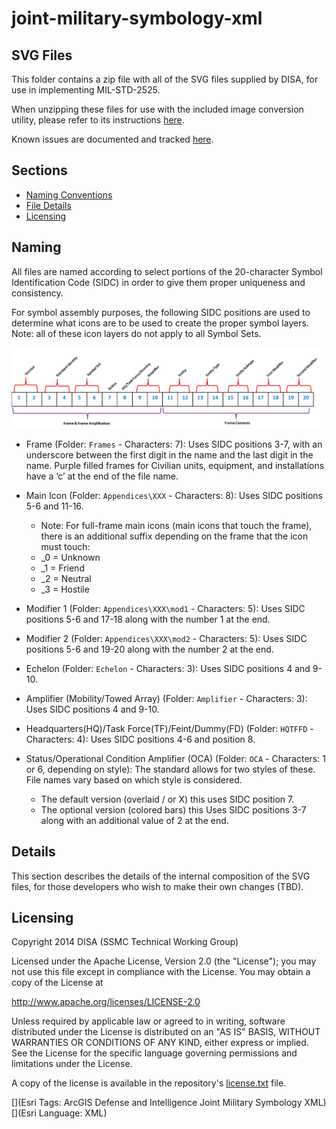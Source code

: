 # joint-military-symbology-xml

## SVG Files

This folder contains a zip file with all of the SVG files supplied by DISA, for use in implementing MIL-STD-2525.

When unzipping these files for use with the included image conversion utility, please refer to its instructions [here](../source/utilities/image-conversion-utilities/README.md).

Known issues are documented and tracked [here](KNOWN_ISSUES.md).

## Sections

- [Naming Conventions](#naming)
- [File Details](#details)
- [Licensing](#licensing)

## Naming

All files are named according to select portions of the 20-character Symbol Identification Code (SIDC) in order to give them proper uniqueness and consistency.

For symbol assembly purposes, the following SIDC positions are used to determine what icons are to be used to create the proper symbol layers. Note: all of these icon layers do not apply to all Symbol Sets.

![Image of SIDC](sidc.png)

- Frame (Folder: `Frames` - Characters: 7): Uses SIDC positions 3-7, with an underscore between the first digit in the name and the last digit in the name. Purple filled frames for Civilian units, equipment, and installations have a ‘c’ at the end of the file name.

- Main Icon (Folder: `Appendices\XXX` - Characters: 8): Uses SIDC positions 5-6 and 11-16.

  - Note: For full-frame main icons (main icons that touch the frame), there is an additional suffix depending on the frame that the icon must touch:
  - \_0 = Unknown
  - \_1 = Friend
  - \_2 = Neutral
  - \_3 = Hostile

- Modifier 1 (Folder: `Appendices\XXX\mod1` - Characters: 5): Uses SIDC positions 5-6 and 17-18 along with the number 1 at the end.

- Modifier 2 (Folder: `Appendices\XXX\mod2` - Characters: 5): Uses SIDC positions 5-6 and 19-20 along with the number 2 at the end.

- Echelon (Folder: `Echelon` - Characters: 3): Uses SIDC positions 4 and 9-10.

- Amplifier (Mobility/Towed Array) (Folder: `Amplifier` - Characters: 3): Uses SIDC positions 4 and 9-10.

- Headquarters(HQ)/Task Force(TF)/Feint/Dummy(FD) (Folder: `HQTFFD` - Characters: 4): Uses SIDC positions 4-6 and position 8.

- Status/Operational Condition Amplifier (OCA) (Folder: `OCA` - Characters: 1 or 6, depending on style): The standard allows for two styles of these. File names vary based on which style is considered.
  - The default version (overlaid / or X) this uses SIDC position 7.
  - The optional version (colored bars) this Uses SIDC positions 3-7 along with an additional value of 2 at the end.

## Details

This section describes the details of the internal composition of the SVG files, for those developers who wish to make their own changes (TBD).

## Licensing

Copyright 2014 DISA (SSMC Technical Working Group)

Licensed under the Apache License, Version 2.0 (the "License");
you may not use this file except in compliance with the License.
You may obtain a copy of the License at

http://www.apache.org/licenses/LICENSE-2.0

Unless required by applicable law or agreed to in writing, software
distributed under the License is distributed on an "AS IS" BASIS,
WITHOUT WARRANTIES OR CONDITIONS OF ANY KIND, either express or implied.
See the License for the specific language governing permissions and
limitations under the License.

A copy of the license is available in the repository's
[license.txt](license.txt) file.

[](Esri Tags: ArcGIS Defense and Intelligence Joint Military Symbology XML)
[](Esri Language: XML)
